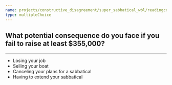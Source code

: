 ```yaml
---
name: projects/constructive_disagreement/super_sabbatical_wbl/readingcomp_scientist_4.md
type: multipleChoice
---
```


## What potential consequence do you face if you fail to raise at least $355,000?

---

- Losing your job
- Selling your boat
- Canceling your plans for a sabbatical
- Having to extend your sabbatical